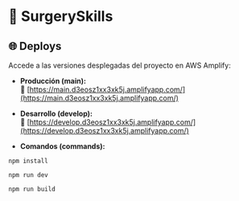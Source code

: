 # 🚀 SurgerySkills

## 🌐 Deploys

Accede a las versiones desplegadas del proyecto en AWS Amplify:

- **Producción (main):**  
  🔗 [https://main.d3eosz1xx3xk5j.amplifyapp.com/](https://main.d3eosz1xx3xk5j.amplifyapp.com/)

- **Desarrollo (develop):**  
  🔗 [https://develop.d3eosz1xx3xk5j.amplifyapp.com/](https://develop.d3eosz1xx3xk5j.amplifyapp.com/)

- **Comandos (commands):**  
```
npm install
``` 
```
npm run dev
```
```bash
npm run build
```